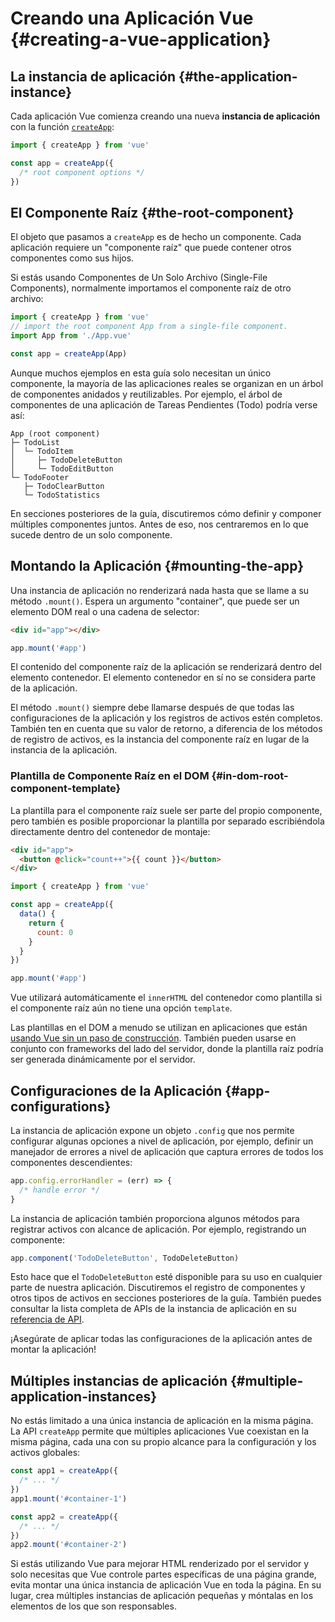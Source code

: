 # Creando una Aplicación Vue {#creating-a-vue-application}

## La instancia de aplicación {#the-application-instance}

Cada aplicación Vue comienza creando una nueva **instancia de aplicación** con la función [`createApp`](/api/application#createapp):

```js
import { createApp } from 'vue'

const app = createApp({
  /* root component options */
})
```

## El Componente Raíz {#the-root-component}

El objeto que pasamos a `createApp` es de hecho un componente. Cada aplicación requiere un "componente raíz" que puede contener otros componentes como sus hijos.

Si estás usando Componentes de Un Solo Archivo (Single-File Components), normalmente importamos el componente raíz de otro archivo:

```js
import { createApp } from 'vue'
// import the root component App from a single-file component.
import App from './App.vue'

const app = createApp(App)
```

Aunque muchos ejemplos en esta guía solo necesitan un único componente, la mayoría de las aplicaciones reales se organizan en un árbol de componentes anidados y reutilizables. Por ejemplo, el árbol de componentes de una aplicación de Tareas Pendientes (Todo) podría verse así:

```
App (root component)
├─ TodoList
│  └─ TodoItem
│     ├─ TodoDeleteButton
│     └─ TodoEditButton
└─ TodoFooter
   ├─ TodoClearButton
   └─ TodoStatistics
```

En secciones posteriores de la guía, discutiremos cómo definir y componer múltiples componentes juntos. Antes de eso, nos centraremos en lo que sucede dentro de un solo componente.

## Montando la Aplicación {#mounting-the-app}

Una instancia de aplicación no renderizará nada hasta que se llame a su método `.mount()`. Espera un argumento "container", que puede ser un elemento DOM real o una cadena de selector:

```html
<div id="app"></div>
```

```js
app.mount('#app')
```

El contenido del componente raíz de la aplicación se renderizará dentro del elemento contenedor. El elemento contenedor en sí no se considera parte de la aplicación.

El método `.mount()` siempre debe llamarse después de que todas las configuraciones de la aplicación y los registros de activos estén completos. También ten en cuenta que su valor de retorno, a diferencia de los métodos de registro de activos, es la instancia del componente raíz en lugar de la instancia de la aplicación.

### Plantilla de Componente Raíz en el DOM {#in-dom-root-component-template}

La plantilla para el componente raíz suele ser parte del propio componente, pero también es posible proporcionar la plantilla por separado escribiéndola directamente dentro del contenedor de montaje:

```html
<div id="app">
  <button @click="count++">{{ count }}</button>
</div>
```

```js
import { createApp } from 'vue'

const app = createApp({
  data() {
    return {
      count: 0
    }
  }
})

app.mount('#app')
```

Vue utilizará automáticamente el `innerHTML` del contenedor como plantilla si el componente raíz aún no tiene una opción `template`.

Las plantillas en el DOM a menudo se utilizan en aplicaciones que están [usando Vue sin un paso de construcción](/guide/quick-start.html#using-vue-from-cdn). También pueden usarse en conjunto con frameworks del lado del servidor, donde la plantilla raíz podría ser generada dinámicamente por el servidor.

## Configuraciones de la Aplicación {#app-configurations}

La instancia de aplicación expone un objeto `.config` que nos permite configurar algunas opciones a nivel de aplicación, por ejemplo, definir un manejador de errores a nivel de aplicación que captura errores de todos los componentes descendientes:

```js
app.config.errorHandler = (err) => {
  /* handle error */
}
```

La instancia de aplicación también proporciona algunos métodos para registrar activos con alcance de aplicación. Por ejemplo, registrando un componente:

```js
app.component('TodoDeleteButton', TodoDeleteButton)
```

Esto hace que el `TodoDeleteButton` esté disponible para su uso en cualquier parte de nuestra aplicación. Discutiremos el registro de componentes y otros tipos de activos en secciones posteriores de la guía. También puedes consultar la lista completa de APIs de la instancia de aplicación en su [referencia de API](/api/application).

¡Asegúrate de aplicar todas las configuraciones de la aplicación antes de montar la aplicación!

## Múltiples instancias de aplicación {#multiple-application-instances}

No estás limitado a una única instancia de aplicación en la misma página. La API `createApp` permite que múltiples aplicaciones Vue coexistan en la misma página, cada una con su propio alcance para la configuración y los activos globales:

```js
const app1 = createApp({
  /* ... */
})
app1.mount('#container-1')

const app2 = createApp({
  /* ... */
})
app2.mount('#container-2')
```

Si estás utilizando Vue para mejorar HTML renderizado por el servidor y solo necesitas que Vue controle partes específicas de una página grande, evita montar una única instancia de aplicación Vue en toda la página. En su lugar, crea múltiples instancias de aplicación pequeñas y móntalas en los elementos de los que son responsables.
